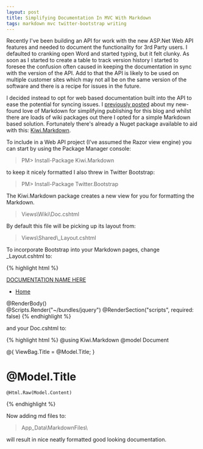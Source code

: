 ```yaml
---
layout: post
title: Simplifying Documentation In MVC With Markdown
tags: markdown mvc twitter-bootstrap writing
---
```

Recently I've been building an API for work with the new ASP.Net Web API features and needed to document the functionality for 3rd Party users. I defaulted to cranking open Word and started typing, but it felt clunky. As soon as I started to create a table to track version history I started to foresee the confusion often caused in keeping the documentation in sync with the version of the API. Add to that the API is likely to be used on multiple customer sites which may not all be on the same version of the software and there is a recipe for issues in the future.

I decided instead to opt for web based documentation built into the API to ease the potential for syncing issues. I [previously posted](http://colethecoder.com/2012/09/16/Markdown-MVC-Mashup/) about my new-found love of Markdown for simplifying publishing for this blog and whilst there are loads of wiki packages out there I opted for a simple Markdown based solution. Fortunately there's already a Nuget package available to aid with this: [Kiwi.Markdown](http://nuget.org/packages/Kiwi.Markdown).

To include in a Web API project (I've assumed the Razor view engine) you can start by using the Package Manager console:

> PM> Install-Package Kiwi.Markdown

to keep it nicely formatted I also threw in Twitter Bootstrap:

> PM> Install-Package Twitter.Bootstrap

The Kiwi.Markdown package creates a new view for you for formatting the Markdown. 

> Views\Wiki\Doc.cshtml

By default this file will be picking up its layout from:

> Views\Shared\\_Layout.cshtml

To incorporate Bootstrap into your Markdown pages, change  _Layout.cshtml to:

{% highlight html %}
<!DOCTYPE html>
<html>
	<head>
	    <meta charset="utf-8" />
	    <meta name="viewport" content="width=device-width" />
	    <title>@ViewBag.Title</title>
	    <link href="@Url.Content("~/Content/bootstrap.min.css")" rel="stylesheet" />
	    <style type="text/css">
	      body {
	        padding-top: 60px;
	        padding-bottom: 40px;
	      }
	    </style>
	    <link href="@Url.Content("~/Content/bootstrap.responsive-min.css")" rel="stylesheet" />
	</head>
    <body>
        <div class="navbar navbar-fixed-top">
            <div class="navbar-inner">
                <div class="container">
                    <a class="btn btn-navbar" data-toggle="collapse" data-target=".nav-collapse">
                        <span class="icon-bar"></span>
                        <span class="icon-bar"></span>
                        <span class="icon-bar"></span>
                    </a>
                    <a class="brand" href="#">DOCUMENTATION NAME HERE</a>
                    <div class="nav-collapse">
                        <ul class="nav">
                            <li class="active"><a href="#">Home</a></li>
                        </ul>
                    </div>
                </div>
            </div>
        </div>
        <div class="container">
            @RenderBody()
        </div>
            @Scripts.Render("~/bundles/jquery")
            @RenderSection("scripts", required: false)
    </body>
</html>
{% endhighlight %}

and your Doc.cshtml to:

{% highlight html %}
@using Kiwi.Markdown
@model Document

@{
    ViewBag.Title = @Model.Title;
}

<div class="span12">
    <h1>@Model.Title</h1>

    @Html.Raw(Model.Content)
</div>
{% endhighlight %}

Now adding md files to:

> App_Data\MarkdownFiles\

will result in nice neatly formatted good looking documentation.